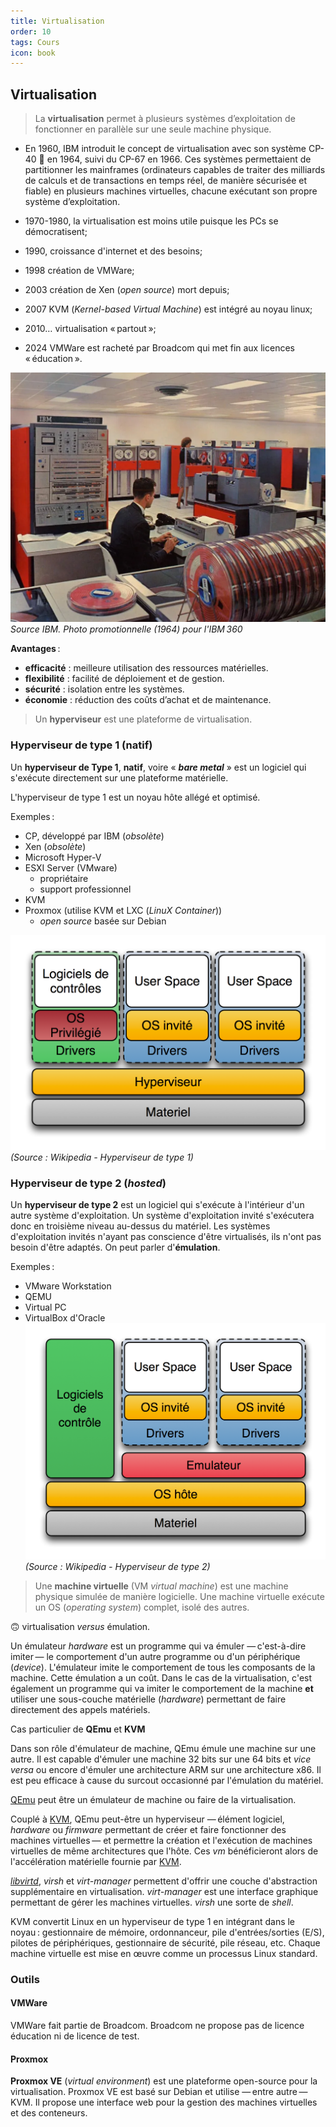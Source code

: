 ```yaml
---
title: Virtualisation
order: 10
tags: Cours
icon: book
---
```


## Virtualisation

> La **virtualisation** permet à plusieurs systèmes d’exploitation de fonctionner en parallèle sur une seule machine physique.  


- En 1960, IBM introduit le concept de virtualisation avec son système CP-40 🔗 en 1964, suivi du CP-67 en 1966. Ces systèmes permettaient de partitionner les mainframes (ordinateurs capables de traiter des milliards de calculs et de transactions en temps réel, de manière sécurisée et fiable) en plusieurs machines virtuelles, chacune exécutant son propre système d’exploitation.

- 1970-1980, la virtualisation est moins utile puisque les PCs se démocratisent;
- 1990, croissance d'internet et des besoins;
- 1998 création de VMWare;
- 2003 création de Xen (_open source_) mort depuis;
- 2007 KVM (_Kernel-based Virtual Machine_) est intégré au noyau linux;
- 2010… virtualisation « partout »;
- 2024 VMWare est racheté par Broadcom qui met fin aux licences « éducation ».

![IBM 360. Photo promotionnelle 1964. IBM](assets/img/ibm-360.webp)  
_Source IBM. Photo promotionnelle (1964) pour l'IBM 360_


**Avantages** :

- **efficacité** : meilleure utilisation des ressources matérielles.
- **flexibilité** : facilité de déploiement et de gestion.
- **sécurité** : isolation entre les systèmes.
- **économie** : réduction des coûts d’achat et de maintenance.


> Un **hyperviseur** est une plateforme de virtualisation. 

### Hyperviseur de **type 1** (natif)

Un **hyperviseur de Type 1**, **natif**, voire « **_bare metal_** » est un logiciel qui s'exécute directement sur une plateforme matérielle.

L'hyperviseur de type 1 est un noyau hôte allégé et optimisé. 

Exemples : 

- CP, développé par IBM (_obsolète_) 
- Xen (_obsolète_)
- Microsoft Hyper-V
- ESXI Server  (VMware)
    - propriétaire
    - support professionnel 
- KVM
- Proxmox (utilise KVM et LXC (_LinuX Container_))
    - _open source_ basée sur Debian

![Hyperviseur de type 1 (Source Wikipedia)](/assets/img/Diagramme_ArchiHyperviseur_type1.png)  
_(Source : Wikipedia - Hyperviseur de type 1)_



### Hyperviseur de **type 2** (_hosted_)

Un **hyperviseur de type 2** est un logiciel qui s'exécute à l'intérieur d'un autre système d'exploitation. Un système d'exploitation invité s'exécutera donc en troisième niveau au-dessus du matériel. Les systèmes d'exploitation invités n'ayant pas conscience d'être virtualisés, ils n'ont pas besoin d'être adaptés. 
On peut parler d'**émulation**. 

Exemples : 

- VMware Workstation
- QEMU 
- Virtual PC
- VirtualBox d'Oracle
![Hyperviseur de type 2 (Source Wikipedia)](/assets/img/Diagramme_ArchiEmulateur_type2.png)  
_(Source : Wikipedia - Hyperviseur de type 2)_

> Une **machine virtuelle** (VM _virtual machine_) est une machine physique simulée de manière logicielle. Une machine virtuelle exécute un OS (_operating system_) complet, isolé des autres. 

🙃 virtualisation _versus_ émulation. 

Un émulateur *hardware* est un programme qui va émuler — c'est-à-dire imiter — le comportement d'un autre programme ou d'un périphérique (*device*). L'émulateur imite le comportement de tous les composants de la machine. Cette émulation a un coût. Dans le cas de la virtualisation, c'est également un programme qui va imiter le comportement de la machine **et** utiliser une sous-couche matérielle (*hardware*) permettant de faire directement des appels matériels. 

Cas particulier de **QEmu** et **KVM**

Dans son rôle d'émulateur de machine, QEmu émule une machine sur une autre. Il est capable d'émuler une machine 32 bits sur une 64 bits et *vice versa* ou encore d'émuler une architecture ARM sur une architecture x86. Il est peu efficace à cause du surcout occasionné par l'émulation du matériel. 

[QEmu][qemu] peut être un émulateur de machine ou faire de la virtualisation. 

Couplé à [KVM][kvm], QEmu peut-être un hyperviseur — élément logiciel, *hardware* ou *firmware* permettant de créer et faire fonctionner des machines virtuelles — et permettre la création et l'exécution de machines virtuelles de même architectures que l'hôte. Ces *vm* bénéficieront alors de l'accélération matérielle fournie par [KVM][kvm].

[*libvirtd*][libvirt], *virsh* et *virt-manager* permettent d'offrir une couche d'abstraction supplémentaire en virtualisation. *virt-manager* est une interface graphique permettant de gérer les machines virtuelles. *virsh* une sorte de *shell*. 

KVM convertit Linux en un hyperviseur de type 1 en intégrant dans le noyau : gestionnaire de mémoire, ordonnanceur, pile d'entrées/sorties (E/S), pilotes de périphériques, gestionnaire de sécurité, pile réseau, etc. Chaque machine virtuelle est mise en œuvre comme un processus Linux standard.


### Outils

#### VMWare 

VMWare fait partie de Broadcom. Broadcom ne propose pas de licence éducation ni de licence de test. 

#### Proxmox

**Proxmox VE** (_virtual environment_) est une plateforme open-source pour la virtualisation. Proxmox VE est basé sur Debian et utilise — entre autre — KVM. Il propose une interface web pour la gestion des machines virtuelles et des conteneurs. 









[qemu]:http://wiki.qemu.org/Main_Page
[kvm]:http://www.linux-kvm.org/page/Main_Page
[libvirt]:http://libvirt.org/
